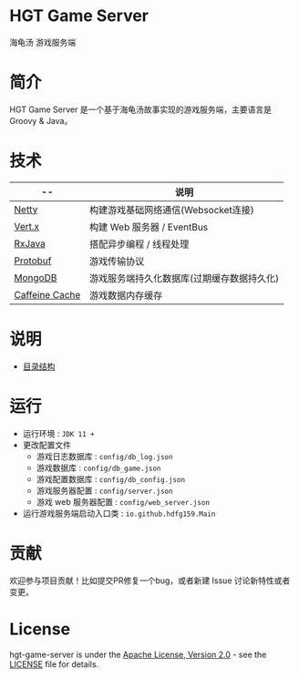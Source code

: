 # HGT Game Server

海龟汤 游戏服务端

# 简介

HGT Game Server 是一个基于海龟汤故事实现的游戏服务端，主要语言是 Groovy & Java。

# 技术

| -- | 说明|
|---|---|
| [Netty](https://github.com/netty/netty)| 构建游戏基础网络通信(Websocket连接)
| [Vert.x](https://github.com/eclipse-vertx/vert.x) | 构建 Web 服务器 / EventBus
| [RxJava](https://github.com/ReactiveX/RxJava) | 搭配异步编程 / 线程处理
| [Protobuf](https://github.com/protocolbuffers/protobuf) | 游戏传输协议
| [MongoDB](https://github.com/mongodb/mongo) | 游戏服务端持久化数据库(过期缓存数据持久化)
| [Caffeine Cache](https://github.com/ben-manes/caffeine) | 游戏数据内存缓存

# 说明

- [目录结构](doc/CONTENT.MD)

# 运行

- 运行环境 : `JDK 11 +`
- 更改配置文件
    - 游戏日志数据库 : `config/db_log.json` 
    - 游戏数据库 : `config/db_game.json`
    - 游戏配置数据库 : `config/db_config.json`
    - 游戏服务器配置 : `config/server.json`
    - 游戏 web 服务器配置 : `config/web_server.json`
- 运行游戏服务端启动入口类 : `io.github.hdfg159.Main`

# 贡献

欢迎参与项目贡献！比如提交PR修复一个bug，或者新建 Issue 讨论新特性或者变更。

# License

hgt-game-server is under the [Apache License, Version 2.0](http://www.apache.org/licenses/LICENSE-2.0) - see the [LICENSE](LICENSE) file for details.